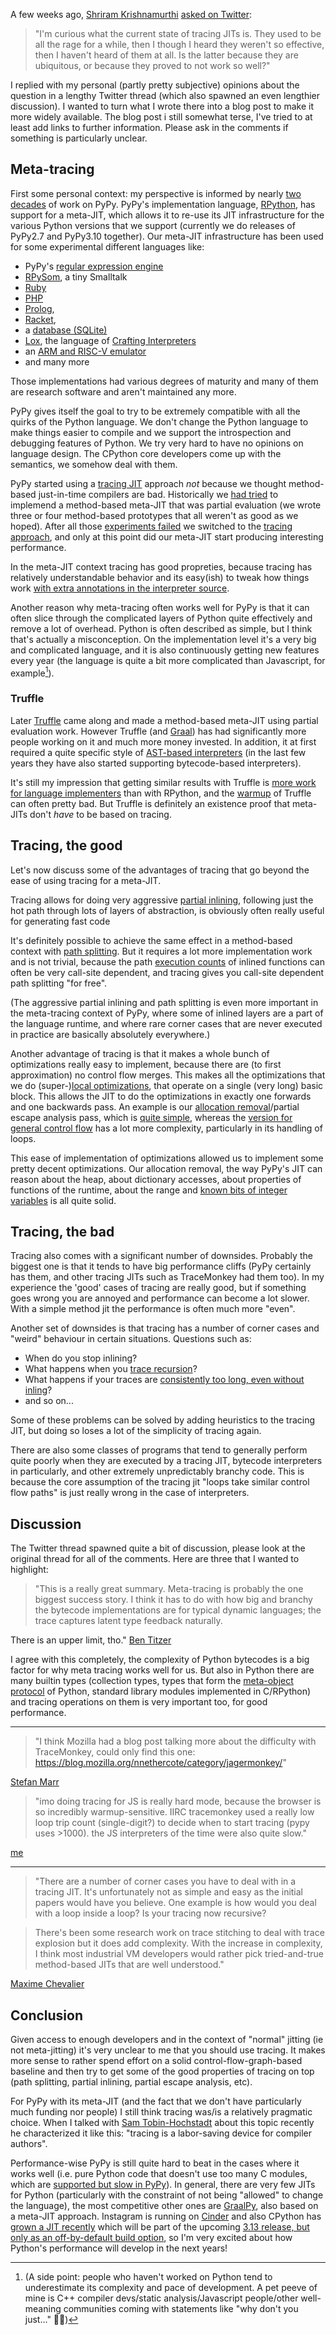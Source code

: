 <!--
.. title: Musings on Tracing in PyPy
.. slug: musings-tracing
.. date: 2024-09-01 17:01:09 UTC
.. tags:
.. category:
.. link:
.. description:
.. type: text
.. author: CF Bolz-Tereick
-->

A few weeks ago, [Shriram Krishnamurthi](https://cs.brown.edu/~sk/) [asked on
Twitter](https://twitter.com/ShriramKMurthi/status/1818009884484583459):

> "I'm curious what the current state of tracing JITs is. They used to be all the
> rage for a while, then I though I heard they weren't so effective, then I
> haven't heard of them at all. Is the latter because they are ubiquitous, or
> because they proved to not work so well?"

I replied with my personal (partly pretty subjective) opinions about the
question in a lengthy Twitter thread (which also spawned an even lengthier
discussion). I wanted to turn what I wrote there into a blog post to make it
more widely available. The blog post i still somewhat terse, I've tried to at
least add links to further information. Please ask in the comments if something
is particularly unclear.


## Meta-tracing

First some personal context: my perspective is informed by nearly [two
decades](https://mail.python.org/archives/list/pypy-dev@python.org/thread/TZM37YJ733G445R6JGTV26333RQEPLRX/)
of work on PyPy. PyPy's implementation language, [RPython](https://rpython.readthedocs.io/), has support for a
meta-JIT, which allows it to re-use its JIT infrastructure for the various
Python versions that we support (currently we do releases of PyPy2.7 and
PyPy3.10 together). Our meta-JIT infrastructure has been used for some
experimental different languages like:

- PyPy's [regular expression engine](https://pypy.org/posts/2010/11/pypy-14-ouroboros-in-practice-5437628000869417542.html#more-highlights)
- [RPySom](https://github.com/SOM-st/PySOM), a tiny Smalltalk
- [Ruby](https://github.com/topazproject/topaz)
- [PHP](https://github.com/hippyvm/hippyvm)
- [Prolog](https://dl.acm.org/doi/10.1145/1836089.1836102),
- [Racket](https://dl.acm.org/doi/10.1145/2784731.2784740),
- a [database (SQLite)](https://drops.dagstuhl.de/storage/00lipics/lipics-vol056-ecoop2016/LIPIcs.ECOOP.2016.4/LIPIcs.ECOOP.2016.4.pdf)
- [Lox](https://www.youtube.com/watch?v=fZj3uljJl_k), the language of [Crafting Interpreters](https://craftinginterpreters.com/)
- an [ARM and RISC-V emulator](https://docs.pydrofoil.org/en/latest/)
- and many more

Those implementations had various degrees of maturity and many of them are
research software and aren't maintained any more.

PyPy gives itself the goal to try to be extremely compatible with all the
quirks of the Python language. We don't change the Python language to make
things easier to compile and we support the introspection and debugging
features of Python. We try very hard to have no opinions on language design.
The CPython core developers come up with the semantics, we somehow deal with
them.

PyPy started using a [tracing
JIT](https://en.wikipedia.org/wiki/Tracing_just-in-time_compilation) approach
*not* because we thought method-based just-in-time compilers are bad.
Historically we [had
tried](https://foss.heptapod.net/pypy/extradoc/-/blob/branch/extradoc/eu-report/D08.2_JIT_Compiler_Architecture-2007-05-01.pdf)
to implemend a method-based meta-JIT that was partial evaluation (we wrote
three or four method-based prototypes that all weren't as good as we hoped).
After all those [experiments
failed](https://pypy.org/posts/2008/10/sprint-discussions-jit-generator-3301578822967655604.html)
we switched to the [tracing
approach](https://dl.acm.org/doi/10.1145/1565824.1565827), and only at this
point did our meta-JIT start producing interesting performance.

In the meta-JIT context tracing has good propreties, because tracing has
relatively understandable behavior and its easy(ish) to tweak how things work
[with extra annotations in the interpreter
source](https://dl.acm.org/doi/10.1145/2069172.2069181).

Another reason why meta-tracing often works well for PyPy is that it can often
slice through the complicated layers of Python quite effectively and remove a
lot of overhead. Python is often described as simple, but I think that's
actually a misconception. On the implementation level it's a very big and
complicated language, and it is also continuously getting new features every
year (the language is quite a bit more complicated than Javascript, for
example[^help]).

[^help]: (A side point: people who haven't worked on Python tend to
    underestimate its complexity and pace of development. A pet peeve of mine
    is C++ compiler devs/static analysis/Javascript people/other well-meaning
    communities coming with statements like "why don't you just..."  🤷‍♀️)


### Truffle

Later [Truffle](https://dl.acm.org/doi/abs/10.1145/2509578.2509581) came along
and made a method-based meta-JIT using partial evaluation work. However Truffle
(and [Graal]()) has had significantly more people working on it and much more
money invested. In addition, it at first required a quite specific style of
[AST-based interpreters](https://dl.acm.org/doi/10.1145/2384577.2384587) (in
the last few years they have also started supporting bytecode-based
interpreters).

It's still my impression that getting similar results with Truffle is [more
work for language
implementers](https://stefan-marr.de/downloads/oopsla15-marr-ducasse-meta-tracing-vs-partial-evaluation.pdf)
than with RPython, and the [warmup](https://arxiv.org/pdf/1602.00602) of
Truffle can often pretty bad. But Truffle is definitely an existence proof that
meta-JITs don't *have* to be based on tracing.


## Tracing, the good

Let's now discuss some of the advantages of tracing that go beyond the ease of
using tracing for a meta-JIT.

Tracing allows for doing very aggressive [partial
inlining](https://www.cs.fsu.edu/~xyuan/INTERACT-15/papers/paper11.pdf),
following just the hot path through lots of layers of abstraction, is obviously
often really useful for generating fast code

It's definitely possible to achieve the same effect in a method-based context
with [path splitting](https://dl.acm.org/doi/pdf/10.1145/117954.117955). But it
requires a lot more implementation work and is not trivial, because the path
[execution counts](https://dl.acm.org/doi/10.1145/504282.504295) of inlined
functions can often be very call-site dependent, and tracing gives you
call-site dependent path splitting "for free".

(The aggressive partial inlining and path splitting is even more important in
the meta-tracing context of PyPy, where some of inlined layers are a part of
the language runtime, and where rare corner cases that are never executed in
practice are basically absolutely everywhere.)

Another advantage of tracing is that it makes a whole bunch of optimizations
really easy to implement, because there are (to first approximation) no control
flow merges. This makes all the optimizations that we do (super-)[local
optimizations](https://en.wikipedia.org/wiki/Optimizing_compiler#Local_vs._global_scope),
that operate on a single (very long) basic block. This allows the JIT to do the
optimizations in exactly one forwards and one backwards pass. An example is our
[allocation removal](https://dl.acm.org/doi/10.1145/1929501.1929508)/partial
escape analysis pass, which is [quite
simple](https://pypy.org/posts/2022/10/toy-optimizer-allocation-removal.html),
whereas the [version for general control
flow](https://ssw.jku.at/Teaching/PhDTheses/Stadler/Thesis_Stadler_14.pdf) has
a lot more complexity, particularly in its handling of loops.

This ease of implementation of optimizations allowed us to implement some
pretty decent optimizations. Our allocation removal, the way PyPy's JIT can
reason about the heap, about dictionary accesses, about properties of functions
of the runtime, about the range and [known bits of integer
variables](https://pypy.org/posts/2024/08/toy-knownbits.html) is all quite
solid.


## Tracing, the bad

Tracing also comes with a significant number of downsides. Probably the biggest
one is that it tends to have big performance cliffs (PyPy certainly has them,
and other tracing JITs such as TraceMonkey had them too). In my experience the
'good' cases of tracing are really good, but if something goes wrong you are
annoyed and performance can become a lot slower. With a simple method jit the
performance is often much more "even".

Another set of downsides is that tracing has a number of corner cases and
"weird" behaviour in certain situations. Questions such as:
- When do you stop inlining?
- What happens when you [trace recursion](https://mail.python.org/archives/list/pypy-dev@python.org/thread/GQQ7ABUFHGEAHWN7RQZM6D54CDROQINR/)?
- What happens if your traces are [consistently too long, even without inling](https://pypy.org/posts/2021/09/jit-auto-generated-code.html)?
- and so on...

Some of these problems can be solved by adding heuristics to the tracing JIT,
but doing so loses a lot of the simplicity of tracing again.

There are also some classes of programs that tend to generally perform quite
poorly when they are executed by a tracing JIT, bytecode interpreters in
particularly, and other extremely unpredictably branchy code. This is because
the core assumption of the tracing jit "loops take similar control flow paths"
is just really wrong in the case of interpreters.


## Discussion

The Twitter thread spawned quite a bit of discussion, please look at the
original thread for all of the comments. Here are three that I wanted to
highlight:

> "This is a really great summary. Meta-tracing is probably the one biggest
> success story. I think it has to do with how big and branchy the bytecode
> implementations are for typical dynamic languages; the trace captures latent
> type feedback naturally.

There is an upper limit, tho." [Ben Titzer](https://twitter.com/TitzerBL/status/1818385622203298265)

I agree with this completely, the complexity of Python bytecodes is a big
factor for why meta tracing works well for us. But also in Python there are
many builtin types (collection types, types that form the [meta-object
protocol](https://en.wikipedia.org/wiki/Metaobject#Metaobject_protocol) of
Python, standard library modules implemented in C/RPython) and tracing
operations on them is very important too, for good performance.


----

> "I think Mozilla had a blog post talking more about the difficulty with
> TraceMonkey, could only find this one:
> https://blog.mozilla.org/nnethercote/category/jagermonkey/"

[Stefan Marr](https://twitter.com/smarr/status/1818600052752797990)

> "imo doing tracing for JS is really hard mode, because the browser is so
> incredibly warmup-sensitive. IIRC tracemonkey used a really low loop trip count
> (single-digit?) to decide when to start tracing (pypy uses >1000). the JS
> interpreters of the time were also quite slow."

[me](https://twitter.com/cfbolz/status/1818609594219811245)

----

> "There are a number of corner cases you have to deal with in a tracing JIT. It's
> unfortunately not as simple and easy as the initial papers would have you
> believe. One example is how would you deal with a loop inside a loop? Is your
> tracing now recursive?

> There's been some research work on trace stitching to deal with trace explosion
> but it does add complexity. With the increase in complexity, I think most
> industrial VM developers would rather pick tried-and-true method-based JITs
> that are well understood."

[Maxime Chevalier](https://twitter.com/Love2Code/status/1818292516753383644)

## Conclusion

Given access to enough developers and in the context of "normal" jitting (ie not meta-jitting) it's very unclear to me that you should use tracing. It makes
more sense to rather spend effort on a solid control-flow-graph-based baseline
and then try to get some of the good properties of tracing on top (path
splitting, partial inlining, partial escape analysis, etc).

For PyPy with its meta-JIT (and the fact that we don't have particularly much
funding nor people) I still think tracing was/is a relatively pragmatic choice.
When I talked with [Sam Tobin-Hochstadt](https://samth.github.io/) about this
topic recently he characterized it like this: "tracing is a labor-saving device
for compiler authors".

Performance-wise PyPy is still quite hard to beat in the cases where it works
well (i.e. pure Python code that doesn't use too many C modules, which are
[supported but slow in
PyPy](https://pypy.org/posts/2018/09/inside-cpyext-why-emulating-cpython-c-8083064623681286567.html)).
In general, there are very few JITs for Python (particularly with the
constraint of not being "allowed" to change the language), the most competitive
other ones are [GraalPy](https://www.graalvm.org/python/), also based on a
meta-JIT approach. Instagram is running on
[Cinder](https://github.com/facebookincubator/cinder/) and also CPython has
[grown a JIT
recently](https://tonybaloney.github.io/posts/python-gets-a-jit.html) which
will be part of the upcoming [3.13 release, but only as an off-by-default build
option](https://docs.python.org/3.13/whatsnew/3.13.html#an-experimental-just-in-time-jit-compiler),
so I'm very excited about how Python's performance will develop in the next
years!

